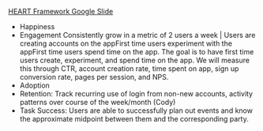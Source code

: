 [HEART Framework Google Slide](https://docs.google.com/presentation/d/1cdQJPt8u8kH_Z5IPY28iBe_8JphksBK1yMUNjgVO4l0/edit?usp=sharing)

- Happiness
- Engagement
Consistently grow in a metric of 2 users a week | Users are creating accounts on the appFirst time users experiment with the appFirst time users spend time on the app. The goal is to have first time users create, experiment, and spend time on the app. We will measure this through CTR, account creation rate, time spent on app, sign up conversion rate, pages per session, and NPS.
- Adoption
- Retention: Track recurring use of login from non-new accounts, activity patterns over course of the week/month (Cody)
- Task Success: Users are able to successfully plan out events and know the approximate midpoint between them and the corresponding party.

